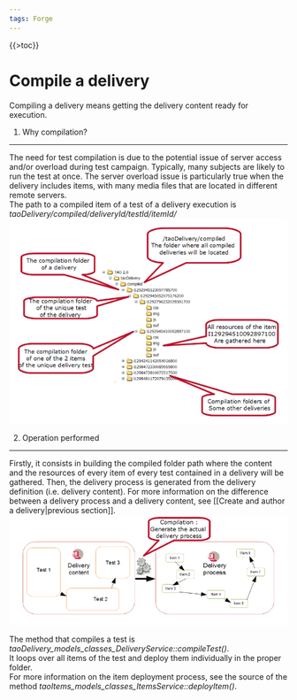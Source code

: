 ```yaml
---
tags: Forge
---
```


{{\>toc}}

Compile a delivery
==================

Compiling a delivery means getting the delivery content ready for execution.

1. Why compilation?
-------------------

The need for test compilation is due to the potential issue of server access and/or overload during test campaign. Typically, many subjects are likely to run the test at once. The server overload issue is particularly true when the delivery includes items, with many media files that are located in different remote servers.\
The path to a compiled item of a test of a delivery execution is *taoDelivery/compiled/deliveryId/testId/itemId/*\
![](resources/compilation_path.png)

2. Operation performed
----------------------

Firstly, it consists in building the compiled folder path where the content and the resources of every item of every test contained in a delivery will be gathered. Then, the delivery process is generated from the delivery definition (i.e. delivery content). For more information on the difference between a delivery process and a delivery content, see [[Create and author a delivery|previous section]].\
![](resources/compilation_generate_process.png)

The method that compiles a test is *taoDelivery\_models\_classes\_DeliveryService::compileTest()*.\
It loops over all items of the test and deploy them individually in the proper folder.\
For more information on the item deployment process, see the source of the method *taoItems\_models\_classes\_ItemsService::deployItem()*.

